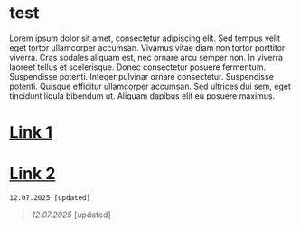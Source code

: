 # test
Lorem ipsum dolor sit amet, consectetur adipiscing elit. Sed tempus velit eget tortor ullamcorper accumsan. Vivamus vitae diam non tortor porttitor viverra. Cras sodales aliquam est, nec ornare arcu semper non. In viverra laoreet tellus et scelerisque. Donec consectetur posuere fermentum. Suspendisse potenti. Integer pulvinar ornare consectetur. Suspendisse potenti. Quisque efficitur ullamcorper accumsan. Sed ultrices dui sem, eget tincidunt ligula bibendum ut. Aliquam dapibus elit eu posuere maximus.


# [Link 1](https://google.com)
# [Link 2](https://yahoo.com) 

```
12.07.2025 [updated]
```

> _12.07.2025_ [updated]
